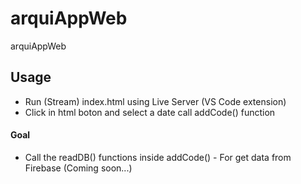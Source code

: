 # arquiAppWeb
arquiAppWeb


## Usage

- Run (Stream) index.html using Live Server (VS Code extension)
- Click in html boton and select a date call addCode() function

#### Goal
- Call the readDB() functions inside addCode() - For get data from Firebase (Coming soon...)
